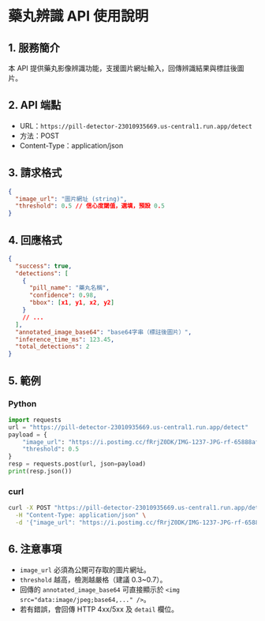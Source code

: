 # 藥丸辨識 API 使用說明

## 1. 服務簡介
本 API 提供藥丸影像辨識功能，支援圖片網址輸入，回傳辨識結果與標註後圖片。

## 2. API 端點
- URL：`https://pill-detector-23010935669.us-central1.run.app/detect`
- 方法：POST
- Content-Type：application/json

## 3. 請求格式
```json
{
  "image_url": "圖片網址 (string)",
  "threshold": 0.5 // 信心度閾值，選填，預設 0.5
}
```

## 4. 回應格式
```json
{
  "success": true,
  "detections": [
    {
      "pill_name": "藥丸名稱",
      "confidence": 0.98,
      "bbox": [x1, y1, x2, y2]
    }
    // ...
  ],
  "annotated_image_base64": "base64字串（標註後圖片）",
  "inference_time_ms": 123.45,
  "total_detections": 2
}
```

## 5. 範例
### Python
```python
import requests
url = "https://pill-detector-23010935669.us-central1.run.app/detect"
payload = {
    "image_url": "https://i.postimg.cc/fRrjZ0DK/IMG-1237-JPG-rf-65888afb7f3a5acce6b2cfa2106a9040.jpg",
    "threshold": 0.5
}
resp = requests.post(url, json=payload)
print(resp.json())
```

### curl
```bash
curl -X POST "https://pill-detector-23010935669.us-central1.run.app/detect" \
  -H "Content-Type: application/json" \
  -d '{"image_url": "https://i.postimg.cc/fRrjZ0DK/IMG-1237-JPG-rf-65888afb7f3a5acce6b2cfa2106a9040.jpg", "threshold": 0.5}'
```

## 6. 注意事項
- `image_url` 必須為公開可存取的圖片網址。
- `threshold` 越高，檢測越嚴格（建議 0.3~0.7）。
- 回傳的 `annotated_image_base64` 可直接顯示於 `<img src="data:image/jpeg;base64,..." />`。
- 若有錯誤，會回傳 HTTP 4xx/5xx 及 `detail` 欄位。

